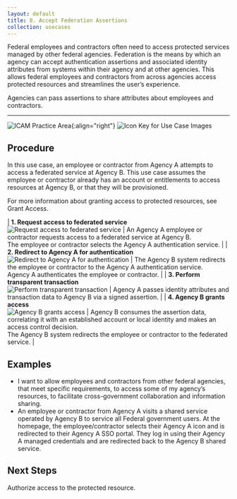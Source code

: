 ```yaml
---
layout: default
title: 8. Accept Federation Assertions
collection: usecases
---
```


Federal employees and contractors often need to access protected services managed by other federal agencies. Federation is the means by which an agency can accept authentication assertions and associated identity attributes from systems within their agency and at other agencies. This allows federal employees and contractors from across agencies access protected resources and streamlines the user’s experience.
  
Agencies can pass assertions to share attributes about employees and contractors.

---

![ICAM Practice Area]({{site.baseurl}}/img/usecases/Federation-AttributeExchange.png){:align="right"}
![Icon Key for Use Case Images]({{site.baseurl}}/img/usecases/8-IconKey.png)

## Procedure

In this use case, an employee or contractor from Agency A attempts to access a federated service at Agency B. This use case assumes the employee or contractor already has an account or entitlements to access resources at Agency B, or that they will be provisioned.

For more information about granting access to protected resources, see Grant Access.

| **1. Request access to federated service**<br/>![Request access to federated service]({{site.baseurl}}/img/usecases/8-1.png)  | An Agency A employee or contractor requests access to a federated service at Agency B.<br/>The employee or contractor selects the Agency A authentication service. |
| **2. Redirect to Agency A for authentication**<br/>![Redirect to Agency A for authentication]({{site.baseurl}}/img/usecases/8-2.png)  | The Agency B system redirects the employee or contractor to the Agency A authentication service.<br/>Agency A authenticates the employee or contractor. |
| **3. Perform transparent transaction**<br/>![Perform transparent transaction]({{site.baseurl}}/img/usecases/8-3.png)  | Agency A passes identity attributes and transaction data to Agency B via a signed assertion. |
| **4. Agency B grants access**<br/>![Agency B grants access]({{site.baseurl}}/img/usecases/8-4.png)  | Agency B consumes the assertion data, correlating it with an established account or local identity and makes an access control decision.<br/>The Agency B system redirects the employee or contractor to the federated service. |

## Examples

- I want to allow employees and contractors from other federal agencies, that meet specific requirements, to access some of my agency’s resources, to facilitate cross-government collaboration and information sharing.
- An employee or contractor from Agency A visits a shared service operated by Agency B to service all Federal government users. At the homepage, the employee/contractor selects their Agency A icon and is redirected to their Agency A SSO portal. They log in using their Agency A managed credentials and are redirected back to the Agency B shared service.

## Next Steps

Authorize access to the protected resource.
